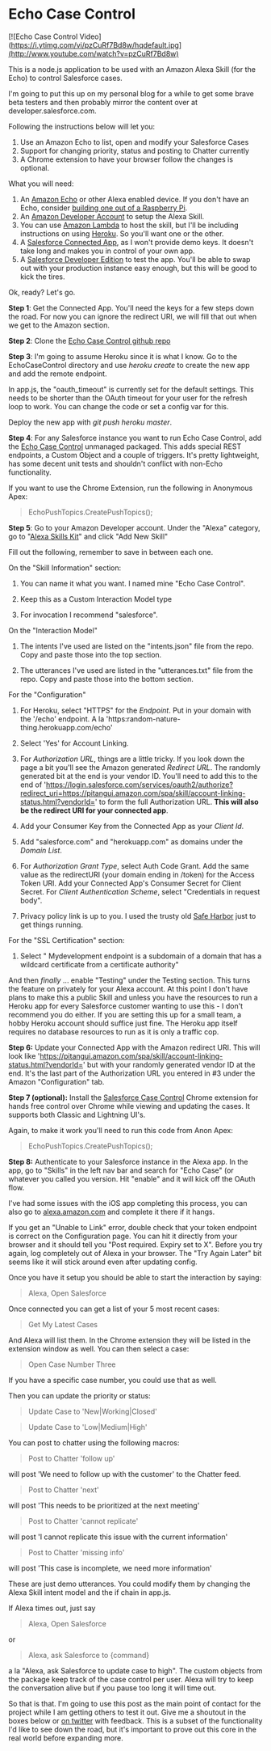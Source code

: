Echo Case Control
=================

[![Echo Case Control Video](https://i.ytimg.com/vi/pzCuRf7Bd8w/hqdefault.jpg](http://www.youtube.com/watch?v=pzCuRf7Bd8w)



This is a node.js application to be used with an Amazon Alexa Skill (for the Echo) to control Salesforce cases.

I'm going to put this up on my personal blog for a while to get some brave beta testers and then probably mirror the content over at developer.salesforce.com.

Following the instructions below will let you:

1. Use an Amazon Echo to list, open and modify your Salesforce Cases
2. Support for changing priority, status and posting to Chatter currently
3. A Chrome extension to have your browser follow the changes is optional.

What you will need:

1. An [Amazon Echo](http://www.amazon.com/gp/product/B00X4WHP5E?tag=googhydr-20&hvadid=78570979279&hvpos=1t1&hvexid=&hvnetw=g&hvrand=4522819249534712709&hvpone=&hvptwo=&hvqmt=b&hvdev=c&ref=pd_sl_11vaentyzr_b) or other Alexa enabled device.  If you don't have an Echo, consider [building one out of a Raspberry Pi](https://github.com/amzn/alexa-avs-raspberry-pi/blob/master/README.md).
2. An [Amazon Developer Account](http://developer.amazon.com/) to setup the Alexa Skill.
3. You can use [Amazon Lambda](http://aws.amazon.com/lambda/) to host the skill, but I'll be including instructions on using [Heroku](https://dashboard.heroku.com/).  So you'll want one or the other.
4. A [Salesforce Connected App](https://developer.salesforce.com/page/Connected_Apps), as I won't provide demo keys.  It doesn't take long and makes you in control of your own app.
5. A [Salesforce Developer Edition](http://developer.salesforce.com/signup) to test the app.  You'll be able to swap out with your production instance easy enough, but this will be good to kick the tires.

Ok, ready?  Let's go.

**Step 1**: Get the Connected App.  You'll need the keys for a few steps down the road.  For now you can ignore the redirect URI, we will fill that out when we get to the Amazon section.

**Step 2**: Clone the [Echo Case Control github repo](https://github.com/joshbirk/EchoCaseControl)

**Step 3**: I'm going to assume Heroku since it is what I know.  Go to the EchoCaseControl directory and use *heroku create* to create the new app and add the remote endpoint.  

In app.js, the "oauth_timeout" is currently set for the default settings.  This needs to be shorter than the OAuth timeout for your user for the refresh loop to work.  You can change the code or set a config var for this.

Deploy the new app with *git push heroku master*.

**Step 4**: For any Salesforce instance you want to run Echo Case Control, add the [Echo Case Control](https://login.salesforce.com/packaging/installPackage.apexp?p0=04t37000000ANA4) unmanaged packaged.  This adds special REST endpoints, a Custom Object and a couple of triggers.  It's pretty lightweight, has some decent unit tests and shouldn't conflict with non-Echo functionality.

If you want to use the Chrome Extension, run the following in Anonymous Apex:

>EchoPushTopics.CreatePushTopics();

**Step 5**: Go to your Amazon Developer account.  Under the "Alexa" category, go to "[Alexa Skills Kit](https://developer.amazon.com/edw/home.html#/skills/list)" and click "Add New Skill"

Fill out the following, remember to save in between each one.

On the "Skill Information" section:

1. You can name it what you want.  I named mine "Echo Case Control".

2. Keep this as a Custom Interaction Model type

3. For invocation I recommend "salesforce".

On the "Interaction Model"

1. The intents I've used are listed on the "intents.json" file from the repo.  Copy and paste those into the top section.

2. The utterances I've used are listed in the "utterances.txt" file from the repo.  Copy and paste those into the bottom section.

For the "Configuration"

1. For Heroku, select "HTTPS" for the *Endpoint*.  Put in your domain with the '/echo' endpoint.  A la 'https:random-nature-thing.herokuapp.com/echo'

2. Select 'Yes' for Account Linking.

3. For  *Authorization URL*, things are a little tricky.  If you look down the page a bit you'll see the Amazon generated *Redirect URL*.  The randomly generated bit at the end is your vendor ID.  You'll need to add this to the end of 'https://login.salesforce.com/services/oauth2/authorize?redirect_uri=https://pitangui.amazon.com/spa/skill/account-linking-status.html?vendorId=' to form the full Authorization URL.  **This will also be the redirect URI for your connected app**.  

4. Add your Consumer Key from the Connected App as your *Client Id*.

5. Add "salesforce.com" and "herokuapp.com" as domains under the *Domain List*.

6. For *Authorization Grant Type*, select Auth Code Grant.  Add the same value as the redirectURI (your domain ending in /token) for the Access Token URI.  Add your Connected App's Consumer Secret for Client Secret.  For *Client Authentication Scheme*, select "Credentials in request body".

7. Privacy policy link is up to you.  I used the trusty old [Safe Harbor](http://investor.salesforce.com/about-us/investor/safe-harbor-statement/) just to get things running.

For the "SSL Certification" section:

1. Select " Mydevelopment endpoint is a subdomain of a domain that has a wildcard certificate from a certificate authority"

And then *finally* ... enable "Testing" under the Testing section.  This turns the feature on privately for your Alexa account.  At this point I don't have plans to make this a public Skill and unless you have the resources to run a Heroku app for every Salesforce customer wanting to use this - I don't recommend you do either.  If you are setting this up for a small team, a hobby Heroku account should suffice just fine.  The Heroku app itself requires no database resources to run as it is only a traffic cop. 

**Step 6:** Update your Connected App with the Amazon redirect URI. This will look like 'https://pitangui.amazon.com/spa/skill/account-linking-status.html?vendorId=' but with your randomly generated vendor ID at the end.  It's the last part of the Authorization URL you entered in #3 under the Amazon "Configuration" tab.

**Step 7 (optional):** Install the [Salesforce Case Control](https://chrome.google.com/webstore/detail/salesforce-echo-case-cont/jgehjigfmmdedecnalcjpkjbhlfcichb) Chrome extension for hands free control over Chrome while viewing and updating the cases.  It supports both Classic and Lightning UI's.

Again, to make it work you'll need to run this code from Anon Apex:

>EchoPushTopics.CreatePushTopics();


**Step 8:** Authenticate to your Salesforce instance in the Alexa app.  In the app, go to "Skills" in the left nav bar and search for "Echo Case" (or whatever you called you version.  Hit "enable" and it will kick off the OAuth flow.  

I've had some issues with the iOS app completing this process, you can also go to [alexa.amazon.com](https://alexa.amazon.com) and complete it there if it hangs.

If you get an "Unable to Link" error, double check that your token endpoint is correct on the Configuration page.  You can hit it directly from your browser and it should tell you "Post required.  Expiry set to X".  Before you try again, log completely out of Alexa in your browser.  The "Try Again Later" bit seems like it will stick around even after updating config.

Once you have it setup you should be able to start the interaction by saying:

>Alexa, Open Salesforce

Once connected you can get a list of your 5 most recent cases:

>Get My Latest Cases

And Alexa will list them.  In the Chrome extension they will be listed in the extension window as well.  You can then select a case:

>Open Case Number Three

If you have a specific case number, you could use that as well.

Then you can update the priority or status:

>Update Case to 'New|Working|Closed'

>Update Case to 'Low|Medium|High'

You can post to chatter using the following macros:

>Post to Chatter 'follow up'

will post 'We need to follow up with the customer' to the Chatter feed.

>Post to Chatter 'next'

will post 'This needs to be prioritized at the next meeting'

>Post to Chatter 'cannot replicate'

will post 'I cannot replicate this issue with the current information'

>Post to Chatter 'missing info'

will post 'This case is incomplete, we need more information'

These are just demo utterances.  You could modify them by changing the Alexa Skill intent model and the if chain in app.js.

If Alexa times out, just say 

>Alexa, Open Salesforce

or 

>Alexa, ask Salesforce to {command}

a la "Alexa, ask Salesforce to update case to high".  The custom objects from the package keep track of the case control per user.  Alexa will try to keep the conversation alive but if you pause too long it will time out.

So that is that.  I'm going to use this post as the main point of contact for the project while I am getting others to test it out.  Give me a shoutout in the boxes below or [on twitter](http://twitter.com/joshbirk) with feedback.  This is a subset of the functionality I'd like to see down the road, but it's important to prove out this core in the real world before expanding more.




